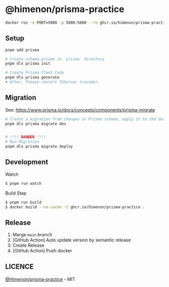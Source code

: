 # @himenon/prisma-practice

```bash
docker run -e PORT=5000 -p 5000:5000 --rm ghcr.io/himenon/prisma-practice
```

## Setup

```bash
pnpm add prisma

# Create schema.prisma in `prisma` directory
pnpm dlx prisma init

# Create Prisma Clent Code
pnpm dlx prisma generate
# After, Please restart TSServer (vscode).
```

## Migration

See: <https://www.prisma.io/docs/concepts/components/prisma-migrate>

```bash
# Create a migration from changes in Prisma schema, apply it to the database trigger generators (e.g. Prisma Client)
pnpm dlx prisma migrate dev


# !!!! DANGER !!!!
# Run Migration
pnpm dlx prisma migrate deploy
```

## Development

Watch

```bash
$ pnpm run watch
```

Build Step

```bash
$ pnpm run build
$ docker build --no-cache -t ghcr.io/himenon/prisma-practice .
```

## Release

1. Merge `main` branch
2. [GitHub Action] Auto update version by semantic release
3. Create Release
4. [GitHub Action] Push docker

## LICENCE

[@Himenon/prisma-practice](https://github.com/Himenon/prisma-practice)・MIT
